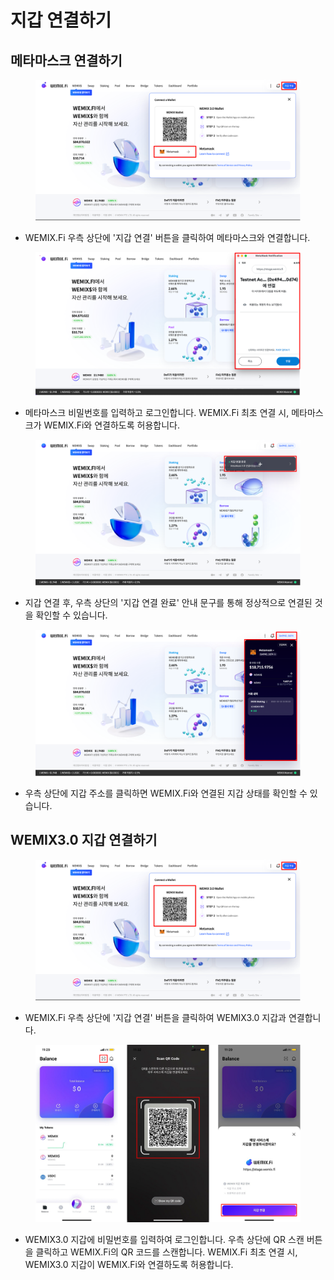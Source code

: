 # 지갑 연결하기

## 메타마스크 연결하기

<figure><img src="../../.gitbook/assets/wallet_guide_1 (1).png" alt=""><figcaption></figcaption></figure>

* WEMIX.Fi 우측 상단에 '지갑 연결' 버튼을 클릭하여 메타마스크와 연결합니다.

<figure><img src="../../.gitbook/assets/wallet_guide_2.png" alt=""><figcaption></figcaption></figure>

* 메타마스크 비밀번호를 입력하고 로그인합니다. WEMIX.Fi 최초 연결 시, 메타마스크가 WEMIX.Fi와 연결하도록 허용합니다.

<figure><img src="../../.gitbook/assets/wallet_guide_3 (1).png" alt=""><figcaption></figcaption></figure>

* 지갑 연결 후, 우측 상단의 '지갑 연결 완료' 안내 문구를 통해 정상적으로 연결된 것을 확인할 수 있습니다.

<figure><img src="../../.gitbook/assets/wallet_guide_4 (1).png" alt=""><figcaption></figcaption></figure>

* 우측 상단에 지갑 주소를 클릭하면 WEMIX.Fi와 연결된 지갑 상태를 확인할 수 있습니다.

## WEMIX3.0 지갑 연결하기

<figure><img src="../../.gitbook/assets/wallet_guide_5.png" alt=""><figcaption></figcaption></figure>

* WEMIX.Fi 우측 상단에 '지갑 연결' 버튼을 클릭하여 WEMIX3.0 지갑과 연결합니다.

<figure><img src="../../.gitbook/assets/wallet_guide_8.png" alt=""><figcaption></figcaption></figure>

* WEMIX3.0 지갑에 비밀번호를 입력하여 로그인합니다. 우측 상단에 QR 스캔 버튼을 클릭하고 WEMIX.Fi의 QR 코드를 스캔합니다. WEMIX.Fi 최초 연결 시, WEMIX3.0 지갑이 WEMIX.Fi와 연결하도록 허용합니다.
